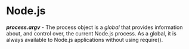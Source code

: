 # Node.js

__*process.argv*__ -  The process object is a *global* that provides information about, and control over, the current Node.js process.  As a global, it is always available to Node.js applications without using require().
